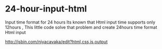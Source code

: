 # 24-hour-input-html

Input time format for 24 hours
Its known that Html input time supports only 12hours , This little code solve that problem and create 24hours time format Html input



http://jsbin.com/niyacavaka/edit?html,css,js,output
